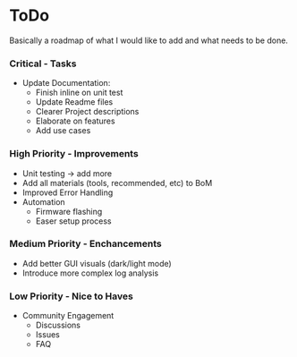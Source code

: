 # ToDo
Basically a roadmap of what I would like to add and what needs to be done.
### Critical - Tasks
* Update Documentation:
  * Finish inline on unit test
  * Update Readme files
  * Clearer Project descriptions
  * Elaborate on features
  * Add use cases

### High Priority - Improvements
* Unit testing -> add more
* Add all materials (tools, recommended, etc) to BoM
* Improved Error Handling
* Automation
  * Firmware flashing
  * Easer setup process

### Medium Priority - Enchancements
* Add better GUI visuals (dark/light mode)
* Introduce more complex log analysis

### Low Priority - Nice to Haves
* Community Engagement
  * Discussions
  * Issues
  * FAQ

